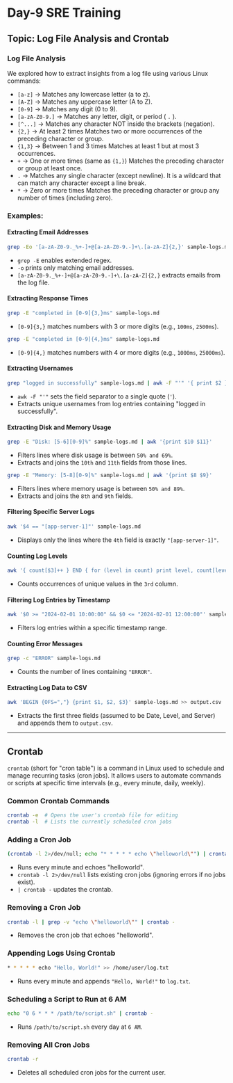 # Day-9 SRE Training  

## Topic: Log File Analysis and Crontab  

### Log File Analysis  
We explored how to extract insights from a log file using various Linux commands:

- `[a-z]`  → Matches any lowercase letter (a to z).  
- `[A-Z]`  → Matches any uppercase letter (A to Z).  
- `[0-9]`  → Matches any digit (0 to 9).  
- `[a-zA-Z0-9.]`  → Matches any letter, digit, or period ( `.` ).  
- `[^...]`  → Matches any character NOT inside the brackets (negation).  
- `{2,}`  → At least 2 times Matches two or more occurrences of the preceding character or group.  
- `{1,3}`  → Between 1 and 3 times Matches at least 1 but at most 3 occurrences.  
- `+`  → One or more times (same as `{1,}`) Matches the preceding character or group at least once.  
- `.`  → Matches any single character (except newline). It is a wildcard that can match any character except a line break.  
- `*`  → Zero or more times Matches the preceding character or group any number of times (including zero).  

### Examples:

#### Extracting Email Addresses
```sh
grep -Eo '[a-zA-Z0-9._%+-]+@[a-zA-Z0-9.-]+\.[a-zA-Z]{2,}' sample-logs.md
```
- `grep -E` enables extended regex.
- `-o` prints only matching email addresses.
- `[a-zA-Z0-9._%+-]+@[a-zA-Z0-9.-]+\.[a-zA-Z]{2,}` extracts emails from the log file.

#### Extracting Response Times
```sh
grep -E "completed in [0-9]{3,}ms" sample-logs.md
```
- `[0-9]{3,}`  matches numbers with 3 or more digits (e.g., `100ms`, `2500ms`).

```sh
grep -E "completed in [0-9]{4,}ms" sample-logs.md
```
- `[0-9]{4,}` matches numbers with 4 or more digits (e.g., `1000ms`, `25000ms`).

#### Extracting Usernames
```sh
grep "logged in successfully" sample-logs.md | awk -F "'" '{ print $2 }' | sort | uniq
```
- `awk -F "'"` sets the field separator to a single quote (`'`).
- Extracts unique usernames from log entries containing "logged in successfully".

#### Extracting Disk and Memory Usage
```sh
grep -E "Disk: [5-6][0-9]%" sample-logs.md | awk '{print $10 $11}'
```
- Filters lines where disk usage is between `50% and 69%`.
- Extracts and joins the `10th` and `11th` fields from those lines.

```sh
grep -E "Memory: [5-8][0-9]%" sample-logs.md | awk '{print $8 $9}'
```
- Filters lines where memory usage is between `50% and 89%`.
- Extracts and joins the `8th` and `9th` fields.

#### Filtering Specific Server Logs
```sh
awk '$4 == "[app-server-1]"' sample-logs.md
```
- Displays only the lines where the `4th` field is exactly `"[app-server-1]"`.

#### Counting Log Levels
```sh
awk '{ count[$3]++ } END { for (level in count) print level, count[level] }' sample-logs.md
```
- Counts occurrences of unique values in the `3rd` column.

#### Filtering Log Entries by Timestamp
```sh
awk '$0 >= "2024-02-01 10:00:00" && $0 <= "2024-02-01 12:00:00"' sample-logs.md
```
- Filters log entries within a specific timestamp range.

#### Counting Error Messages
```sh
grep -c "ERROR" sample-logs.md
```
- Counts the number of lines containing `"ERROR"`.

#### Extracting Log Data to CSV
```sh
awk 'BEGIN {OFS=","} {print $1, $2, $3}' sample-logs.md >> output.csv
```
- Extracts the first three fields (assumed to be Date, Level, and Server) and appends them to `output.csv`.

---

## Crontab  
`crontab` (short for "cron table") is a command in Linux used to schedule and manage recurring tasks (cron jobs). It allows users to automate commands or scripts at specific time intervals (e.g., every minute, daily, weekly).

### Common Crontab Commands

```sh
crontab -e  # Opens the user's crontab file for editing
crontab -l  # Lists the currently scheduled cron jobs
```

### Adding a Cron Job
```sh
(crontab -l 2>/dev/null; echo "* * * * * echo \"helloworld\"") | crontab -
```
- Runs every minute and echoes "helloworld".
- `crontab -l 2>/dev/null` lists existing cron jobs (ignoring errors if no jobs exist).
- `| crontab -` updates the crontab.

### Removing a Cron Job
```sh
crontab -l | grep -v "echo \"helloworld\"" | crontab -
```
- Removes the cron job that echoes "helloworld".

### Appending Logs Using Crontab
```sh
* * * * * echo "Hello, World!" >> /home/user/log.txt
```
- Runs every minute and appends `"Hello, World!"` to `log.txt`.

### Scheduling a Script to Run at 6 AM
```sh
echo "0 6 * * * /path/to/script.sh" | crontab -
```
- Runs `/path/to/script.sh` every day at `6 AM`.

### Removing All Cron Jobs
```sh
crontab -r
```
- Deletes all scheduled cron jobs for the current user.

